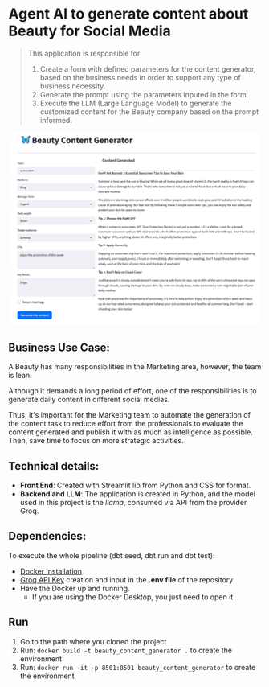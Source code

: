 # Agent AI to generate content about Beauty for Social Media
> This application is responsible for:
> 1. Create a form with defined parameters for the content generator, based on the business needs in order to support any type of business necessity.  
> 2. Generate the prompt using the parameters inputed in the form.
> 3. Execute the LLM (Large Language Model) to generate the customized content for the Beauty company based on the prompt informed.

![alt text](/static/images/Beauty_Content_Generator.png)

## Business Use Case:
A Beauty has many responsibilities in the Marketing area, however, the team is lean. 

Although it demands a long period of effort, one of the responsibilities is to generate daily content in different social medias.

Thus, it's important for the Marketing team to automate the generation of the content task to reduce effort from the professionals to evaluate the content generated and publish it with as much as intelligence as possible. Then, save time to focus on more strategic activities.

## Technical details:
- __Front End__: Created with Streamlit lib from Python and CSS for format.
- __Backend and LLM__: The application is created in Python, and the model used in this project is the _llama_, consumed via API from the provider Groq.

## Dependencies:
To execute the whole pipeline (dbt seed, dbt run and dbt test):
* [Docker Installation](https://www.docker.com/)
* [Groq API Key](https://console.groq.com/keys) creation and input in the __.env file__ of the repository
* Have the Docker up and running.
  * If you are using the Docker Desktop, you just need to open it. 

## Run
  1. Go to the path where you cloned the project
  2. Run: ```docker build -t beauty_content_generator .``` to create the environment
  3. Run: ```docker run -it -p 8501:8501 beauty_content_generator``` to create the environment
